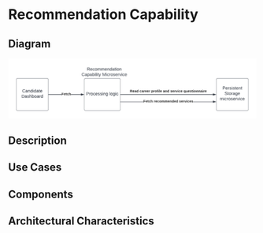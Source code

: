 # Recommendation Capability

## Diagram
![RecommendationCapability](../../assets/RecommendationCapability.png)

## Description

## Use Cases


## Components



## Architectural Characteristics
